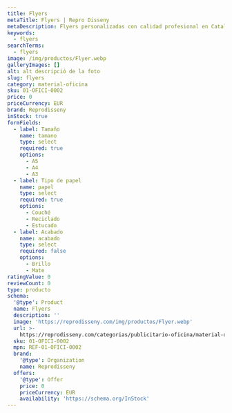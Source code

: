 ```yaml
---
title: Flyers
metaTitle: Flyers | Repro Disseny
metaDescription: Flyers personalizadas con calidad profesional en Cataluña.
keywords:
  - flyers
searchTerms:
  - flyers
image: /img/productos/Flyer.webp
galleryImages: []
alt: alt descripció de la foto
slug: flyers
category: material-oficina
sku: 01-OFICI-0002
price: 0
priceCurrency: EUR
brand: Reprodisseny
inStock: true
formFields:
  - label: Tamaño
    name: tamano
    type: select
    required: true
    options:
      - A5
      - A4
      - A3
  - label: Tipo de papel
    name: papel
    type: select
    required: true
    options:
      - Couché
      - Reciclado
      - Estucado
  - label: Acabado
    name: acabado
    type: select
    required: false
    options:
      - Brillo
      - Mate
ratingValue: 0
reviewCount: 0
type: producto
schema:
  '@type': Product
  name: Flyers
  description: ''
  image: 'https://reprodisseny.com/img/productos/Flyer.webp'
  url: >-
    https://reprodisseny.com/categorias/publicitario-oficina/material-oficina/flyers
  sku: 01-OFICI-0002
  mpn: REF-01-OFICI-0002
  brand:
    '@type': Organization
    name: Reprodisseny
  offers:
    '@type': Offer
    price: 0
    priceCurrency: EUR
    availability: 'https://schema.org/InStock'
---
```


